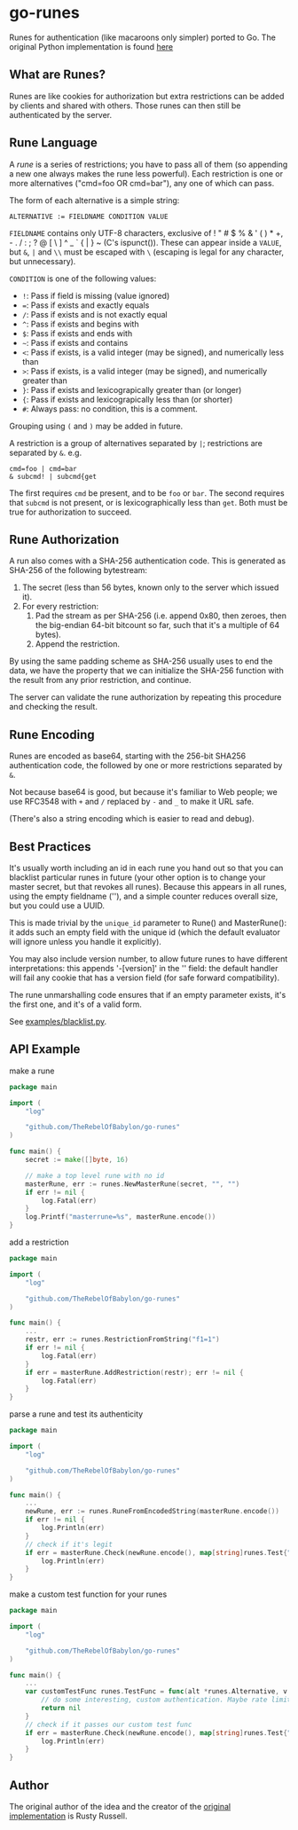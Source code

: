 # go-runes
Runes for authentication (like macaroons only simpler) ported to Go. The original Python implementation is found [here](https://github.com/rustyrussell/runes)

## What are Runes?

Runes are like cookies for authorization but extra restrictions can be added by clients and shared with others. Those runes can then still be authenticated by the server.

## Rune Language

A *rune* is a series of restrictions; you have to pass all of them (so
appending a new one always makes the rune less powerful).  Each
restriction is one or more alternatives ("cmd=foo OR cmd=bar"), any
one of which can pass.

The form of each alternative is a simple string:

    ALTERNATIVE := FIELDNAME CONDITION VALUE

`FIELDNAME` contains only UTF-8 characters, exclusive of
! " # $ % & ' ( ) * +, - . / : ;  ? @ [ \ ] ^ _ \` { | } ~ (C's ispunct()).
These can appear inside a `VALUE`, but `&`, `|` and `\\` must be escaped with `\` (escaping is legal for any character, but unnecessary).


`CONDITION` is one of the following values:
* `!`: Pass if field is missing (value ignored)
* `=`: Pass if exists and exactly equals
* `/`: Pass if exists and is not exactly equal
* `^`: Pass if exists and begins with
* `$`: Pass if exists and ends with
* `~`: Pass if exists and contains
* `<`: Pass if exists, is a valid integer (may be signed), and numerically less than
* `>`: Pass if exists, is a valid integer (may be signed), and numerically greater than
* `}`: Pass if exists and lexicograpically greater than (or longer)
* `{`: Pass if exists and lexicograpically less than (or shorter)
* `#`: Always pass: no condition, this is a comment.

Grouping using `(` and `)` may be added in future.

A restriction is a group of alternatives separated by `|`; restrictions
are separated by `&`.
e.g.

    cmd=foo | cmd=bar
	& subcmd! | subcmd{get

The first requires `cmd` be present, and to be `foo` or `bar`.  The second
requires that `subcmd` is not present, or is lexicographically less than `get`.
Both must be true for authorization to succeed.


## Rune Authorization

A run also comes with a SHA-256 authentication code.  This is
generated as SHA-256 of the following bytestream:

1. The secret (less than 56 bytes, known only to the server which issued it).
2. For every restriction:
   1. Pad the stream as per SHA-256 (i.e. append 0x80, then zeroes, then
      the big-endian 64-bit bitcount so far, such that it's a multiple of 64
      bytes).
   2. Append the restriction.

By using the same padding scheme as SHA-256 usually uses to end the
data, we have the property that we can initialize the SHA-256 function
with the result from any prior restriction, and continue.

The server can validate the rune authorization by repeating this
procedure and checking the result.


## Rune Encoding

Runes are encoded as base64, starting with the 256-bit SHA256
authentication code, the followed by one or more restrictions
separated by `&`.

Not because base64 is good, but because it's familiar to Web people;
we use RFC3548 with `+` and `/` replaced by `-` and `_` to make
it URL safe.

(There's also a string encoding which is easier to read and debug).

## Best Practices

It's usually worth including an id in each rune you hand out so that
you can blacklist particular runes in future (your other option is to
change your master secret, but that revokes all runes).  Because this
appears in all runes, using the empty fieldname (''), and a simple
counter reduces overall size, but you could use a UUID.

This is made trivial by the `unique_id` parameter to Rune() and
MasterRune(): it adds such an empty field with the unique id (which
the default evaluator will ignore unless you handle it explicitly).

You may also include version number, to allow future runes to have
different interpretations: this appends '-[version]' in the '' field:
the default handler will fail any cookie that has a version field
(for safe forward compatibility).

The rune unmarshalling code ensures that if an empty parameter exists,
it's the first one, and it's of a valid form.

See [examples/blacklist.py](examples/blacklist.py).


## API Example

make a rune

```go
package main

import (
    "log"

    "github.com/TheRebelOfBabylon/go-runes"
)

func main() {
    secret := make([]byte, 16)

    // make a top level rune with no id
    masterRune, err := runes.NewMasterRune(secret, "", "")
    if err != nil {
        log.Fatal(err)
    }
    log.Printf("masterrune=%s", masterRune.encode())
}
```

add a restriction

```go
package main

import (
    "log"

    "github.com/TheRebelOfBabylon/go-runes"
)

func main() {
    ...
    restr, err := runes.RestrictionFromString("f1=1")
    if err != nil {
        log.Fatal(err)
    }
    if err = masterRune.AddRestriction(restr); err != nil {
        log.Fatal(err)
    }
}
```

parse a rune and test its authenticity

```go
package main

import (
    "log"

    "github.com/TheRebelOfBabylon/go-runes"
)

func main() {
    ...
    newRune, err := runes.RuneFromEncodedString(masterRune.encode())
    if err != nil {
        log.Println(err)
    }
    // check if it's legit
    if err = masterRune.Check(newRune.encode(), map[string]runes.Test{"f1": {"1", runes.StandardTestFunc}}); err != nil {
        log.Println(err)
    }
}
```

make a custom test function for your runes

```go
package main

import (
    "log"

    "github.com/TheRebelOfBabylon/go-runes"
)

func main() {
    ...
    var customTestFunc runes.TestFunc = func(alt *runes.Alternative, v interface{}) error {
        // do some interesting, custom authentication. Maybe rate limiting
        return nil
    }
    // check if it passes our custom test func
    if err = masterRune.Check(newRune.encode(), map[string]runes.Test{"f1": {"1", customTestFunc}}); err != nil {
        log.Println(err)
    }
}
```


## Author
The original author of the idea and the creator of the [original implementation](https://github.com/rustyrussell/runes) is Rusty Russell.
